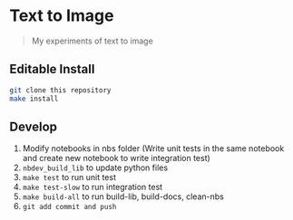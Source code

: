 # Text to Image
> My experiments of text to image


## Editable Install

``` sh
git clone this repository
make install
```

## Develop

1. Modify notebooks in nbs folder (Write unit tests in the same notebook and create new notebook to write integration test)
2. `nbdev_build_lib` to update python files
3. `make test` to run unit test
4. `make test-slow` to run integration test
5. `make build-all` to run build-lib, build-docs, clean-nbs
6. `git add commit and push`

